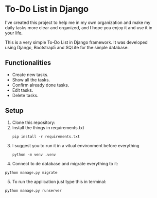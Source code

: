 # To-Do List in Django

I've created this project to help me in my own organization and make my daily tasks more clear and organized, and I hope you enjoy it and use it in your life.

This is a very simple To-Do List in Django framework. It was developed using Django, Bootstrap5 and SQLite for the simple database.

## Functionalities

- Create new tasks.
- Show all the tasks.
- Confirm already done tasks.
- Edit tasks.
- Delete tasks.

## Setup

1. Clone this repository:
2. Install the things in requirements.txt
   ```
   pip install -r requirements.txt
   ```
3. I suggest you to run it in a vitual environment before everything
   ```
   python -m venv .venv
   ```
4. Connect to de database and migrate everything to it:
  ```
  python manage.py migrate
  ```

5. To run the application just type this in terminal:

```
python manage.py runserver
```
